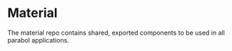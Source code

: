 # Material

The material repo contains shared, exported components to be used in all parabol applications.
